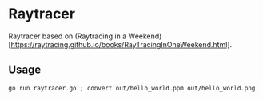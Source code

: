 # Raytracer

Raytracer based on (Raytracing in a Weekend)[https://raytracing.github.io/books/RayTracingInOneWeekend.html].

## Usage

    go run raytracer.go ; convert out/hello_world.ppm out/hello_world.png